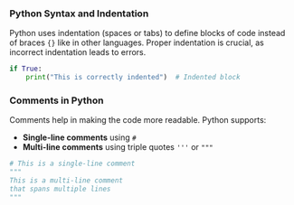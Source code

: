 ### **Python Syntax and Indentation**
Python uses indentation (spaces or tabs) to define blocks of code instead of braces `{}` like in other languages. Proper indentation is crucial, as incorrect indentation leads to errors.

```python
if True:
    print("This is correctly indented")  # Indented block
```

### **Comments in Python**
Comments help in making the code more readable. Python supports:
- **Single-line comments** using `#`
- **Multi-line comments** using triple quotes `'''` or `"""`

```python
# This is a single-line comment
"""
This is a multi-line comment
that spans multiple lines
"""
```

